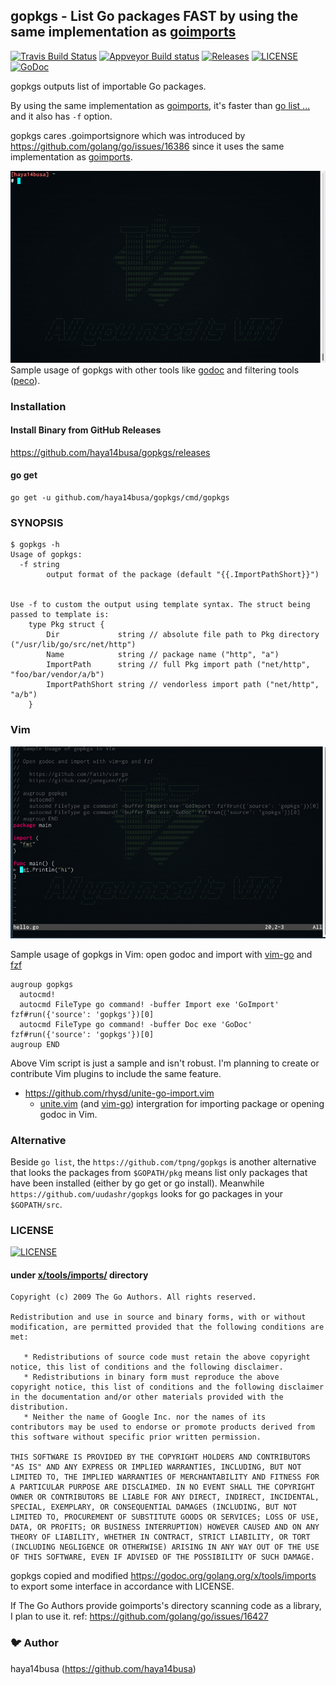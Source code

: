 ## gopkgs - List Go packages FAST by using the same implementation as [goimports](https://godoc.org/golang.org/x/tools/cmd/goimports)

[![Travis Build Status](https://travis-ci.org/haya14busa/gopkgs.svg?branch=master)](https://travis-ci.org/haya14busa/gopkgs)
[![Appveyor Build status](https://ci.appveyor.com/api/projects/status/9tr7p8hclfypvwun?svg=true)](https://ci.appveyor.com/project/haya14busa/gopkgs)
[![Releases](https://img.shields.io/github/tag/haya14busa/gopkgs.svg)](https://github.com/haya14busa/gopkgs/releases)
[![LICENSE](https://img.shields.io/badge/license-MIT-blue.svg)](LICENSE)
[![GoDoc](https://godoc.org/github.com/haya14busa/gopkgs?status.svg)](https://godoc.org/github.com/haya14busa/gopkgs)

gopkgs outputs list of importable Go packages.

By using the same implementation as [goimports](https://godoc.org/golang.org/x/tools/cmd/goimports),
it's faster than [go list ...](https://golang.org/cmd/go/#hdr-List_packages) and it also has `-f` option.

gopkgs cares .goimportsignore which was introduced by https://github.com/golang/go/issues/16386
since it uses the same implementation as [goimports](https://godoc.org/golang.org/x/tools/cmd/goimports).

![gopkgs_usage.gif (890×542)](https://raw.githubusercontent.com/haya14busa/i/3bdf4c81118c4f0261073a7f3144903623240edc/gopkgs/gopkgs_usage.gif)
Sample usage of gopkgs with other tools like [godoc](https://godoc.org/golang.org/x/tools/cmd/godoc) and filtering tools ([peco](https://github.com/peco/peco)).

### Installation

#### Install Binary from GitHub Releases

https://github.com/haya14busa/gopkgs/releases

#### go get

```
go get -u github.com/haya14busa/gopkgs/cmd/gopkgs
```

### SYNOPSIS

```
$ gopkgs -h
Usage of gopkgs:
  -f string
    	output format of the package (default "{{.ImportPathShort}}")


Use -f to custom the output using template syntax. The struct being passed to template is:
    type Pkg struct {
        Dir             string // absolute file path to Pkg directory ("/usr/lib/go/src/net/http")
        Name            string // package name ("http", "a")
        ImportPath      string // full Pkg import path ("net/http", "foo/bar/vendor/a/b")
        ImportPathShort string // vendorless import path ("net/http", "a/b")
    }
```

### Vim

![gopkgs_vim.gif (890×542)](https://raw.githubusercontent.com/haya14busa/i/3bdf4c81118c4f0261073a7f3144903623240edc/gopkgs/gopkgs_vim.gif)

Sample usage of gopkgs in Vim: open godoc and import with [vim-go](https://github.com/fatih/vim-go) and [fzf](https://github.com/junegunn/fzf)

```vim
augroup gopkgs
  autocmd!
  autocmd FileType go command! -buffer Import exe 'GoImport' fzf#run({'source': 'gopkgs'})[0]
  autocmd FileType go command! -buffer Doc exe 'GoDoc' fzf#run({'source': 'gopkgs'})[0]
augroup END
```

Above Vim script is just a sample and isn't robust. I'm planning to create or contribute Vim plugins to include the same feature.

- https://github.com/rhysd/unite-go-import.vim
  - [unite.vim](https://github.com/Shougo/unite.vim) (and
    [vim-go](https://github.com/fatih/vim-go)) intergration for importing
    package or opening godoc in Vim.

### Alternative
Beside `go list`, the `https://github.com/tpng/gopkgs` is another alternative that looks the packages from `$GOPATH/pkg` means list only packages that have been installed (either by go get or go install). Meanwhile `https://github.com/uudashr/gopkgs` looks for go packages in your `$GOPATH/src`.

### LICENSE

[![LICENSE](https://img.shields.io/badge/license-MIT-blue.svg)](LICENSE)

#### under [x/tools/imports/](x/tools/imports/) directory

```
Copyright (c) 2009 The Go Authors. All rights reserved.

Redistribution and use in source and binary forms, with or without
modification, are permitted provided that the following conditions are
met:

   * Redistributions of source code must retain the above copyright
notice, this list of conditions and the following disclaimer.
   * Redistributions in binary form must reproduce the above
copyright notice, this list of conditions and the following disclaimer
in the documentation and/or other materials provided with the
distribution.
   * Neither the name of Google Inc. nor the names of its
contributors may be used to endorse or promote products derived from
this software without specific prior written permission.

THIS SOFTWARE IS PROVIDED BY THE COPYRIGHT HOLDERS AND CONTRIBUTORS
"AS IS" AND ANY EXPRESS OR IMPLIED WARRANTIES, INCLUDING, BUT NOT
LIMITED TO, THE IMPLIED WARRANTIES OF MERCHANTABILITY AND FITNESS FOR
A PARTICULAR PURPOSE ARE DISCLAIMED. IN NO EVENT SHALL THE COPYRIGHT
OWNER OR CONTRIBUTORS BE LIABLE FOR ANY DIRECT, INDIRECT, INCIDENTAL,
SPECIAL, EXEMPLARY, OR CONSEQUENTIAL DAMAGES (INCLUDING, BUT NOT
LIMITED TO, PROCUREMENT OF SUBSTITUTE GOODS OR SERVICES; LOSS OF USE,
DATA, OR PROFITS; OR BUSINESS INTERRUPTION) HOWEVER CAUSED AND ON ANY
THEORY OF LIABILITY, WHETHER IN CONTRACT, STRICT LIABILITY, OR TORT
(INCLUDING NEGLIGENCE OR OTHERWISE) ARISING IN ANY WAY OUT OF THE USE
OF THIS SOFTWARE, EVEN IF ADVISED OF THE POSSIBILITY OF SUCH DAMAGE.
```

gopkgs copied and modified https://godoc.org/golang.org/x/tools/imports to export some interface
in accordance with LICENSE.

If The Go Authors provide goimports's directory scanning code as a library, I plan to use it.
ref: https://github.com/golang/go/issues/16427

### :bird: Author
haya14busa (https://github.com/haya14busa)

